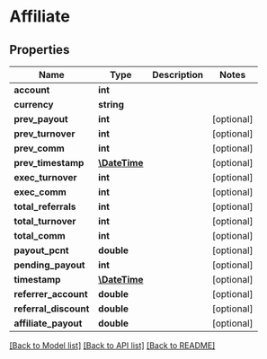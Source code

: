 # Affiliate

## Properties
Name | Type | Description | Notes
------------ | ------------- | ------------- | -------------
**account** | **int** |  | 
**currency** | **string** |  | 
**prev_payout** | **int** |  | [optional] 
**prev_turnover** | **int** |  | [optional] 
**prev_comm** | **int** |  | [optional] 
**prev_timestamp** | [**\DateTime**](\DateTime.md) |  | [optional] 
**exec_turnover** | **int** |  | [optional] 
**exec_comm** | **int** |  | [optional] 
**total_referrals** | **int** |  | [optional] 
**total_turnover** | **int** |  | [optional] 
**total_comm** | **int** |  | [optional] 
**payout_pcnt** | **double** |  | [optional] 
**pending_payout** | **int** |  | [optional] 
**timestamp** | [**\DateTime**](\DateTime.md) |  | [optional] 
**referrer_account** | **double** |  | [optional] 
**referral_discount** | **double** |  | [optional] 
**affiliate_payout** | **double** |  | [optional] 

[[Back to Model list]](../README.md#documentation-for-models) [[Back to API list]](../README.md#documentation-for-api-endpoints) [[Back to README]](../README.md)


